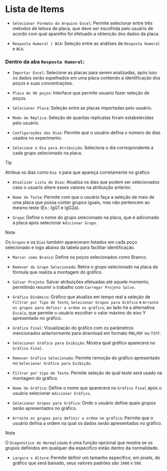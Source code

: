 # Lista de Items  

- `Selecionar Formato do Arquivo Excel`: Permite selecionar entre três métodos de leitura de placa, que deve ser escolhida pelo usuário de acordo com qual aparelho foi efetuado a obtenção dos dados da placa.

- `Resposta Humoral / BCA`: Seleção entre as análises de `Resposta Humoral` e `BCA`.

### Dentro da aba `Resposta Humoral`:

- `Importar Excel`: Selecione as placas para serem analizadas, após isso os dados serão espelhados em uma placa contendo a identificação dos poços e suas concentrações.

- `Placa de 96 poços`: Interface que permite usuario fazer seleção de poços.

- `Selecionar Placa`: Seleção entre as placas importadas pelo usuário.

- `Modo de Réplica`: Seleção de quantas replicatas foram estabelecidas pelo usuário.

- `Configurações dos Dias`: Permite que o usuário defina o número de dias usados no experimento.

- `Selecione o Dia para Atribuição`: Seleciona o dia correspondente a cada grupo selecionado na placa.

> [!Tip]
> Atribua os dias como `Dia X` para que apareça corretamente no grafico 

- `Atualizar Lista de Dias`: Atualiza os dias que podem ser selecionados caso o usuario altere esses valores na atribuição anterior.

- `Nome do Teste`: Permite com que o usuário faça a seleção de mais de uma placa que possa conter grupos iguais, mas não pertencem ao mesmo teste (Ex.: IgG1 e IgG2a).

- `Grupo`: Define o nome do grupo selecionado na placa, que é adicionado a placa após selecionar `Adicionar Grupo`.

> [!NOTE]
> Os `Grupos` e os `Dias` também apareceram listados em cada poço selecionado e logo abaixo da tabela para facilitar identificação.

- `Marcar como Branco`: Define os poços selecionados como Branco.

- `Remover do Grupo Selecionado`: Retira o grupo selecionado na placa da fórmula que realiza a montagem do gráfico.

- `Salvar Projeto`: Salvar atribuições efetuadas até aquele momento, permitindo resumir o trabalho com `Carregar Projeto Salvo`.

- `Gráfico Dinâmico`: Gráfico que atualiza em tempo real a seleção de `Filtrar por Tipo de Teste`, `Selecionar Grupos para Gráfico` e `Arraste os grupos para definir a ordem no gráfico`, ao lado há a alternativa `Escala`, que permite o usuário escolher o valor máximo do eixo Y apresentado no gráfico.

- `Gráfico Final`: Visualização do gráfico com os parâmetros mencionados anteriormente para download em formato `PNG`,`PDF` ou `TIFF`.

- `Selecionar Gráfico para Exibição`: Mostra qual gráfico aparecerá no `Gráfico Final`.

- `Remover Gráfico Selecionado`: Permite remoção do gráfico apresentado no `Selecionar Gráfico para Exibição`.

- `Filtrar por tipo de Teste`: Permite seleção de qual teste será usado na montagem do gráfico.

- `Nome do Gráfico`: Define o nome que aparecerá no `Gráfico Final` após o usuário selecionar `Adicionar Gráfico`.

- `Selecionar Grupos para Gráfico`: Onde o usuário define quais grupos serão apresentados no gráfico.

- `Arraste os grupos para definir a ordem no gráfico`: Permite que o usuário defina a ordem na qual os dados serão apresentados no gráfico.

> [!NOTE]
> O `Diagnóstico de Normalidade` é uma função opcional que mostra se os grupos definidos em qualquer dia específico estão dentro da normalidade.

- `Largura x Altura`: Permite definir um tamanho específico, em pixels, do gráfico que será baixado, seus valores padrões são `1000` x `500`.
